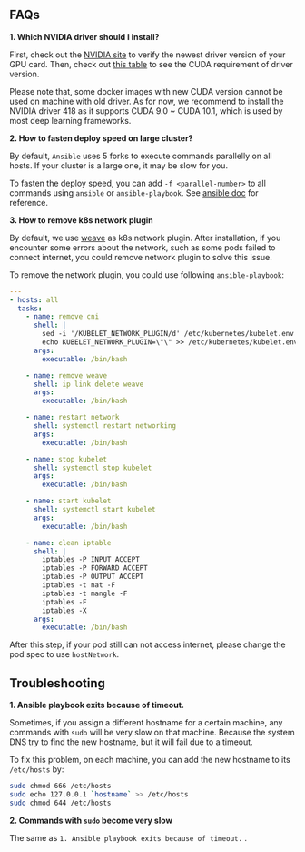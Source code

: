 ## FAQs

**1. Which NVIDIA driver should I install?**

First, check out the [NVIDIA site](https://www.nvidia.com/Download/index.aspx) to verify the newest driver version of your GPU card. Then, check out [this table](https://docs.nvidia.com/deploy/cuda-compatibility/index.html#binary-compatibility__table-toolkit-driver) to see the CUDA requirement of driver version.

Please note that, some docker images with new CUDA version cannot be used on machine with old driver. As for now, we recommend to install the NVIDIA driver 418 as it supports CUDA 9.0 \~ CUDA 10.1, which is used by most deep learning frameworks.

**2. How to fasten deploy speed on large cluster?**

By default, `Ansible` uses 5 forks to execute commands parallelly on all hosts. If your cluster is a large one, it may be slow for you.

To fasten the deploy speed, you can add `-f <parallel-number>` to all commands using `ansible` or `ansible-playbook`. See [ansible doc](https://docs.ansible.com/ansible/latest/cli/ansible.html#cmdoption-ansible-f) for reference.


**3. How to remove k8s network plugin**

By default, we use [weave](https://github.com/weaveworks/weave) as k8s network plugin. After installation, if you encounter some errors about the network, such as some pods failed to connect internet, you could remove network plugin to solve this issue.

To remove the network plugin, you could use following `ansible-playbook`:
```yaml
---
- hosts: all
  tasks:
    - name: remove cni
      shell: |
        sed -i '/KUBELET_NETWORK_PLUGIN/d' /etc/kubernetes/kubelet.env
        echo KUBELET_NETWORK_PLUGIN=\"\" >> /etc/kubernetes/kubelet.env
      args:
        executable: /bin/bash

    - name: remove weave
      shell: ip link delete weave
      args:
        executable: /bin/bash

    - name: restart network
      shell: systemctl restart networking
      args:
        executable: /bin/bash

    - name: stop kubelet
      shell: systemctl stop kubelet
      args:
        executable: /bin/bash

    - name: start kubelet
      shell: systemctl start kubelet
      args:
        executable: /bin/bash

    - name: clean iptable
      shell: |
        iptables -P INPUT ACCEPT
        iptables -P FORWARD ACCEPT
        iptables -P OUTPUT ACCEPT
        iptables -t nat -F
        iptables -t mangle -F
        iptables -F
        iptables -X
      args:
        executable: /bin/bash
```

After this step, if your pod still can not access internet, please change the pod spec to use `hostNetwork`.

## Troubleshooting

**1. Ansible playbook exits because of timeout.**

Sometimes, if you assign a different hostname for a certain machine, any commands with `sudo` will be very slow on that machine. Because  the system DNS try to find the new hostname, but it will fail due to a timeout.

To fix this problem, on each machine, you can add the new hostname to its `/etc/hosts` by:

```bash
sudo chmod 666 /etc/hosts
sudo echo 127.0.0.1 `hostname` >> /etc/hosts
sudo chmod 644 /etc/hosts
```

**2. Commands with `sudo` become very slow**

The same as `1. Ansible playbook exits because of timeout.` .

